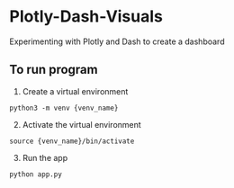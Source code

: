 # Plotly-Dash-Visuals
Experimenting with Plotly and Dash to create a dashboard

## To run program
1. Create a virtual environment
```asciidoc
python3 -m venv {venv_name}
```
2. Activate the virtual environment
```asciidoc
source {venv_name}/bin/activate 
```
3. Run the app
```asciidoc
python app.py
```
